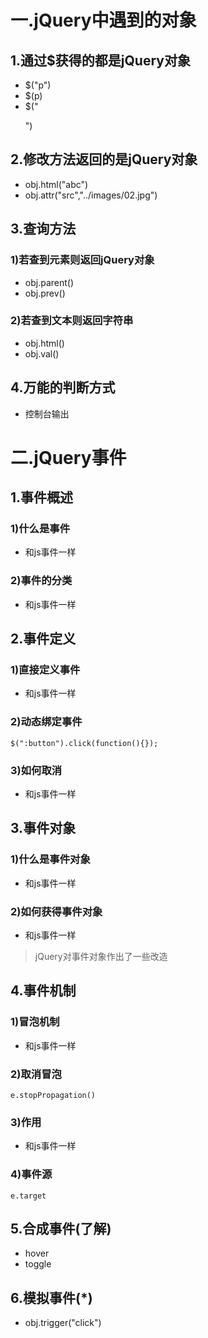 # 一.jQuery中遇到的对象
## 1.通过$获得的都是jQuery对象
- $("p")
- $(p)
- $("<p></p>")

## 2.修改方法返回的是jQuery对象
- obj.html("abc")
- obj.attr("src","../images/02.jpg")

## 3.查询方法
### 1)若查到元素则返回jQuery对象
- obj.parent()
- obj.prev()

### 2)若查到文本则返回字符串
- obj.html()
- obj.val()

## 4.万能的判断方式
- 控制台输出

# 二.jQuery事件
## 1.事件概述
### 1)什么是事件
- 和js事件一样

### 2)事件的分类
- 和js事件一样

## 2.事件定义
### 1)直接定义事件
- 和js事件一样

### 2)动态绑定事件

	$(":button").click(function(){});

### 3)如何取消
- 和js事件一样

## 3.事件对象
### 1)什么是事件对象
- 和js事件一样

### 2)如何获得事件对象
- 和js事件一样
> jQuery对事件对象作出了一些改造

## 4.事件机制
### 1)冒泡机制
- 和js事件一样

### 2)取消冒泡

	e.stopPropagation()

### 3)作用
- 和js事件一样

### 4)事件源

	e.target

## 5.合成事件(了解)
- hover
- toggle

## 6.模拟事件(*)
- obj.trigger("click")